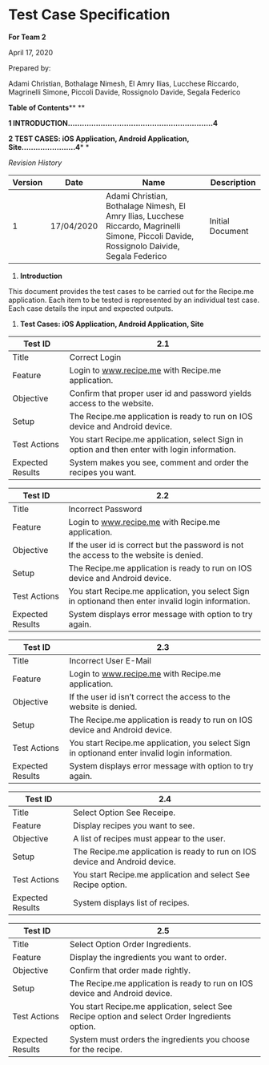  

 

# Test Case Specification

**For Team 2**

April 17, 2020



















Prepared by:

Adami Christian, Bothalage Nimesh, El Amry Ilias, Lucchese Riccardo, Magrinelli Simone, Piccoli Davide, Rossignolo Davide, Segala Federico











**Table of Contents****
**

**1  INTRODUCTION.……..…….……………………………………….4**

**2**   **TEST CASES: iOS Application, Android Application, Site…...……………..4***
*



*Revision History*

| **Version** | **Date**   | **Name**                                                     | **Description**  |
| ----------- | ---------- | ------------------------------------------------------------ | ---------------- |
| 1           | 17/04/2020 | Adami Christian, Bothalage Nimesh, El Amry Ilias, Lucchese Riccardo, Magrinelli Simone, Piccoli Davide, Rossignolo Daivide, Segala Federico | Initial Document |





1. **Introduction**



This document provides the test cases to be carried out for the Recipe.me application. Each item to be tested is represented by an individual test case.  Each case details the input and expected outputs.





1. **Test Cases: iOS Application, Android Application, Site**

| Test ID          | 2.1                                                          |
| ---------------- | ------------------------------------------------------------ |
| Title            | Correct Login                                                |
| Feature          | Login to www.recipe.me with Recipe.me application.           |
| Objective        | Confirm that proper user id and password yields access to the website. |
| Setup            | The Recipe.me application is ready to run on IOS device and Android device. |
| Test Actions     | You start Recipe.me application, select Sign in option and then enter with login information. |
| Expected Results | System makes you see, comment and order the recipes you want. |





| Test ID          | 2.2                                                          |
| ---------------- | ------------------------------------------------------------ |
| Title            | Incorrect Password                                           |
| Feature          | Login to www.recipe.me with Recipe.me application.           |
| Objective        | If the user id is correct but the password is not the access to the website is denied. |
| Setup            | The Recipe.me application is ready to run on IOS device and Android device. |
| Test Actions     | You start Recipe.me application, you select Sign in optionand then enter invalid login information. |
| Expected Results | System displays error message with option to try again.      |



| Test ID          | 2.3                                                          |
| ---------------- | ------------------------------------------------------------ |
| Title            | Incorrect User E-Mail                                        |
| Feature          | Login to www.recipe.me with Recipe.me application.           |
| Objective        | If the user id isn’t correct the access to the website is denied. |
| Setup            | The Recipe.me application is ready to run on IOS device and Android device. |
| Test Actions     | You start Recipe.me application, you select Sign in optionand enter invalid login information. |
| Expected Results | System displays error message with option to try again.      |





| Test ID          | 2.4                                                          |
| ---------------- | ------------------------------------------------------------ |
| Title            | Select Option See Receipe.                                   |
| Feature          | Display recipes you want to see.                             |
| Objective        | A list of recipes must appear to the user.                   |
| Setup            | The Recipe.me application is ready to run on IOS device and Android device. |
| Test Actions     | You start Recipe.me application and select See Recipe option. |
| Expected Results | System displays list of recipes.                             |





| Test ID          | 2.5                                                          |
| ---------------- | ------------------------------------------------------------ |
| Title            | Select Option Order Ingredients.                             |
| Feature          | Display the ingredients you want to order.                   |
| Objective        | Confirm that order made rightly.                             |
| Setup            | The Recipe.me application is ready to run on IOS device and Android device. |
| Test Actions     | You start Recipe.me application, select See Recipe option and select Order Ingredients option. |
| Expected Results | System must orders the ingredients you choose for the recipe. |
